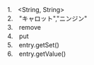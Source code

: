 1.　<String, String>  
2.　"キャロット","ニンジン"  
3.　remove  
4.　put  
5.　entry.getSet()  
6.　entry.getValue()

